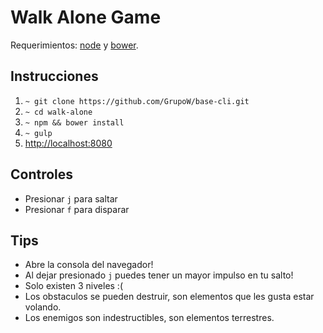 Walk Alone Game
===============

Requerimientos:  [node](http://nodejs.org/) y [bower](http://bower.io/).

Instrucciones
-------------

 1. `~ git clone https://github.com/GrupoW/base-cli.git`
 2. `~ cd walk-alone`
 3. `~ npm && bower install`
 4. `~ gulp`
 5. [http://localhost:8080](http://localhost:8080)
 
Controles
---------
 - Presionar `j` para saltar
 - Presionar `f` para disparar
 
Tips
---------
- Abre la consola del navegador!
- Al dejar presionado `j` puedes tener un mayor impulso en tu salto!
- Solo existen 3 niveles :(
- Los obstaculos se pueden destruir, son elementos que les gusta estar volando.
- Los enemigos son indestructibles, son elementos terrestres.